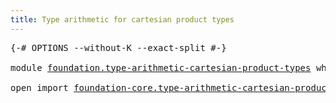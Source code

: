 ```yaml
---
title: Type arithmetic for cartesian product types
---
```


<pre class="Agda"><a id="69" class="Symbol">{-#</a> <a id="73" class="Keyword">OPTIONS</a> <a id="81" class="Pragma">--without-K</a> <a id="93" class="Pragma">--exact-split</a> <a id="107" class="Symbol">#-}</a>

<a id="112" class="Keyword">module</a> <a id="119" href="foundation.type-arithmetic-cartesian-product-types.html" class="Module">foundation.type-arithmetic-cartesian-product-types</a> <a id="170" class="Keyword">where</a>

<a id="177" class="Keyword">open</a> <a id="182" class="Keyword">import</a> <a id="189" href="foundation-core.type-arithmetic-cartesian-product-types.html" class="Module">foundation-core.type-arithmetic-cartesian-product-types</a> <a id="245" class="Keyword">public</a>
</pre>
